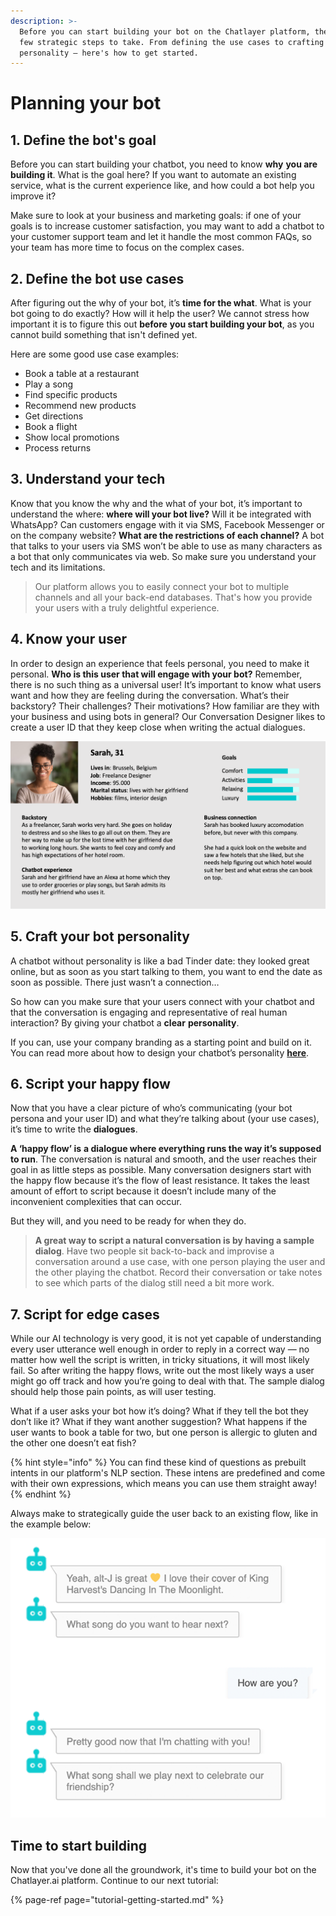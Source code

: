 ```yaml
---
description: >-
  Before you can start building your bot on the Chatlayer platform, there are a
  few strategic steps to take. From defining the use cases to crafting a bot
  personality – here's how to get started.
---
```


# Planning your bot

## **1. Define the bot's goal** <a id="6f63"></a>

Before you can start building your chatbot, you need to know **why** **you are building it**. What is the goal here? If you want to automate an existing service, what is the current experience like, and how could a bot help you improve it? 

Make sure to look at your business and marketing goals: if one of your goals is to increase customer satisfaction, you may want to add a chatbot to your customer support team and let it handle the most common FAQs, so your team has more time to focus on the complex cases.

## 2. Define the bot use cases <a id="9f38"></a>

After figuring out the why of your bot, it’s **time for the what**. What is your bot going to do exactly? How will it help the user? We cannot stress how important it is to figure this out **before** **you start building your bot**, as you cannot build something that isn't defined yet.

Here are some good use case examples:

* Book a table at a restaurant
* Play a song
* Find specific products
* Recommend new products
* Get directions 
* Book a flight
* Show local promotions
* Process returns

## 3. Understand your tech <a id="d127"></a>

Know that you know the why and the what of your bot, it’s important to understand the where: **where will your bot live?** Will it be integrated with WhatsApp? Can customers engage with it via SMS, Facebook Messenger or on the company website? **What are the restrictions of each channel?** A bot that talks to your users via SMS won’t be able to use as many characters as a bot that only communicates via web. So make sure you understand your tech and its limitations.

> Our platform allows you to easily connect your bot to multiple channels and all your back-end databases. That's how you provide your users with a truly delightful experience.

## 4. Know your user <a id="948d"></a>

In order to design an experience that feels personal, you need to make it personal. **Who is this user that will engage with your bot?** Remember, there is no such thing as a universal user! It’s important to know what users want and how they are feeling during the conversation. What’s their backstory? Their challenges? Their motivations? How familiar are they with your business and using bots in general? Our Conversation Designer likes to create a user ID that they keep close when writing the actual dialogues.

![An example of a user ID](../.gitbook/assets/sarah.png)

## 5. Craft your bot personality <a id="eb7b"></a>

A chatbot without personality is like a bad Tinder date: they looked great online, but as soon as you start talking to them, you want to end the date as soon as possible. There just wasn’t a connection…

So how can you make sure that your users connect with your chatbot and that the conversation is engaging and representative of real human interaction? By giving your chatbot a **clear** **personality**.

If you can, use your company branding as a starting point and build on it. You can read more about how to design your chatbot’s personality [**here**](https://chatbotslife.com/how-to-design-your-chatbots-personality-free-download-dd9eeccffbb9).

## 6. Script your happy flow <a id="d5fb"></a>

Now that you have a clear picture of who’s communicating \(your bot persona and your user ID\) and what they’re talking about \(your use cases\), it’s time to write the **dialogues**.

**A ‘happy flow’ is** **a dialogue where everything runs the way it’s supposed to run**. The conversation is natural and smooth, and the user reaches their goal in as little steps as possible. Many conversation designers start with the happy flow because it’s the flow of least resistance. It takes the least amount of effort to script because it doesn’t include many of the inconvenient complexities that can occur.

But they will, and you need to be ready for when they do.

> **A great way to script a natural conversation is by having a sample dialog**. Have two people sit back-to-back and improvise a conversation around a use case, with one person playing the user and the other playing the chatbot. Record their conversation or take notes to see which parts of the dialog still need a bit more work.

## 7. Script for edge cases <a id="06e9"></a>

While our AI technology is very good, it is not yet capable of understanding every user utterance well enough in order to reply in a correct way — no matter how well the script is written, in tricky situations, it will most likely fail. So after writing the happy flows, write out the most likely ways a user might go off track and how you’re going to deal with that. The sample dialog should help those pain points, as will user testing.

What if a user asks your bot how it’s doing? What if they tell the bot they don’t like it? What if they want another suggestion? What happens if the user wants to book a table for two, but one person is allergic to gluten and the other one doesn’t eat fish? 

{% hint style="info" %}
You can find these kind of questions as prebuilt intents in our platform's NLP section. These intens are predefined and come with their own expressions, which means you can use them straight away!
{% endhint %}

Always make to strategically guide the user back to an existing flow, like in the example below:

![A good answer to an out-of-scope question that puts the user back on track](../.gitbook/assets/image%20%28343%29.png)

## Time to start building

Now that you've done all the groundwork, it's time to build your bot on the Chatlayer.ai platform. Continue to our next tutorial:

{% page-ref page="tutorial-getting-started.md" %}



